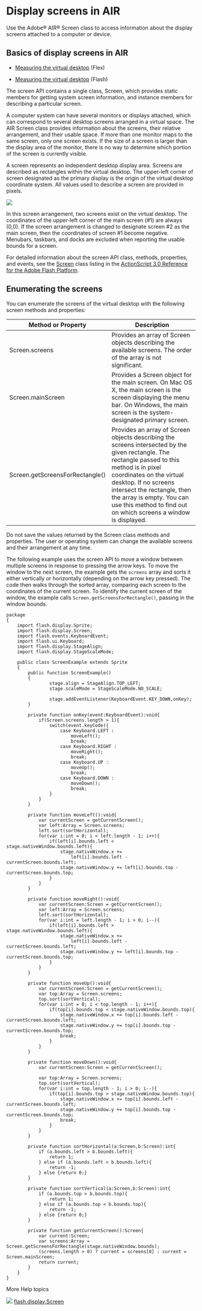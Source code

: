 # Display screens in AIR

Use the Adobe® AIR® Screen class to access information about the display screens
attached to a computer or device.

## Basics of display screens in AIR

- [Measuring the virtual desktop](https://www.adobe.com/go/learn_air_qs_virtualdesktop_en)
  (Flex)

- [Measuring the virtual desktop](https://www.adobe.com/go/learn_air_qs_virtualdesktop_flash_en)
  (Flash)

The screen API contains a single class, Screen, which provides static members
for getting system screen information, and instance members for describing a
particular screen.

A computer system can have several monitors or displays attached, which can
correspond to several desktop screens arranged in a virtual space. The AIR
Screen class provides information about the screens, their relative arrangement,
and their usable space. If more than one monitor maps to the same screen, only
one screen exists. If the size of a screen is larger than the display area of
the monitor, there is no way to determine which portion of the screen is
currently visible.

A screen represents an independent desktop display area. Screens are described
as rectangles within the virtual desktop. The upper-left corner of screen
designated as the primary display is the origin of the virtual desktop
coordinate system. All values used to describe a screen are provided in pixels.

![](../img/screen_bounds_popup.png)

In this screen arrangement, two screens exist on the virtual desktop. The
coordinates of the upper-left corner of the main screen (#1) are always (0,0).
If the screen arrangement is changed to designate screen \#2 as the main screen,
then the coordinates of screen \#1 become negative. Menubars, taskbars, and
docks are excluded when reporting the usable bounds for a screen.

For detailed information about the screen API class, methods, properties, and
events, see the
[Screen](https://help.adobe.com/en_US/FlashPlatform/reference/actionscript/3/flash/display/Screen.html)
class listing in the
[ActionScript 3.0 Reference for the Adobe Flash Platform](https://help.adobe.com/en_US/FlashPlatform/reference/actionscript/3/index.html).

## Enumerating the screens

You can enumerate the screens of the virtual desktop with the following screen
methods and properties:

| Method or Property              | Description                                                                                                                                                                                                                                                                                                                    |
| ------------------------------- | ------------------------------------------------------------------------------------------------------------------------------------------------------------------------------------------------------------------------------------------------------------------------------------------------------------------------------ |
| Screen.screens                  | Provides an array of Screen objects describing the available screens. The order of the array is not significant.                                                                                                                                                                                                               |
| Screen.mainScreen               | Provides a Screen object for the main screen. On Mac OS X, the main screen is the screen displaying the menu bar. On Windows, the main screen is the system-designated primary screen.                                                                                                                                         |
| Screen.getScreensForRectangle() | Provides an array of Screen objects describing the screens intersected by the given rectangle. The rectangle passed to this method is in pixel coordinates on the virtual desktop. If no screens intersect the rectangle, then the array is empty. You can use this method to find out on which screens a window is displayed. |

Do not save the values returned by the Screen class methods and properties. The
user or operating system can change the available screens and their arrangement
at any time.

The following example uses the screen API to move a window between multiple
screens in response to pressing the arrow keys. To move the window to the next
screen, the example gets the `screens` array and sorts it either vertically or
horizontally (depending on the arrow key pressed). The code then walks through
the sorted array, comparing each screen to the coordinates of the current
screen. To identify the current screen of the window, the example calls
`Screen.getScreensForRectangle()`, passing in the window bounds.

    package
    {
    	import flash.display.Sprite;
    	import flash.display.Screen;
    	import flash.events.KeyboardEvent;
    	import flash.ui.Keyboard;
    	import flash.display.StageAlign;
    	import flash.display.StageScaleMode;

    	public class ScreenExample extends Sprite
    	{
    		public function ScreenExample()
    		{
    				stage.align = StageAlign.TOP_LEFT;
    				stage.scaleMode = StageScaleMode.NO_SCALE;

    				stage.addEventListener(KeyboardEvent.KEY_DOWN,onKey);
    		}

    		private function onKey(event:KeyboardEvent):void{
    			if(Screen.screens.length > 1){
    				switch(event.keyCode){
    					case Keyboard.LEFT :
    						moveLeft();
    						break;
    					case Keyboard.RIGHT :
    						moveRight();
    						break;
    					case Keyboard.UP :
    						moveUp();
    						break;
    					case Keyboard.DOWN :
    						moveDown();
    						break;
    				}
    			}
    		}

    		private function moveLeft():void{
    			var currentScreen = getCurrentScreen();
    			var left:Array = Screen.screens;
    			left.sort(sortHorizontal);
    			for(var i:int = 0; i < left.length - 1; i++){
    				if(left[i].bounds.left < stage.nativeWindow.bounds.left){
    					stage.nativeWindow.x +=
    						left[i].bounds.left - currentScreen.bounds.left;
    					stage.nativeWindow.y += left[i].bounds.top - currentScreen.bounds.top;
    				}
    			}
    		}

    		private function moveRight():void{
    			var currentScreen:Screen = getCurrentScreen();
    			var left:Array = Screen.screens;
    			left.sort(sortHorizontal);
    			for(var i:int = left.length - 1; i > 0; i--){
    				if(left[i].bounds.left > stage.nativeWindow.bounds.left){
    					stage.nativeWindow.x +=
    						left[i].bounds.left - currentScreen.bounds.left;
    					stage.nativeWindow.y += left[i].bounds.top - currentScreen.bounds.top;
    				}
    			}
    		}

    		private function moveUp():void{
    			var currentScreen:Screen = getCurrentScreen();
    			var top:Array = Screen.screens;
    			top.sort(sortVertical);
    			for(var i:int = 0; i < top.length - 1; i++){
    				if(top[i].bounds.top < stage.nativeWindow.bounds.top){
    					stage.nativeWindow.x += top[i].bounds.left - currentScreen.bounds.left;
    					stage.nativeWindow.y += top[i].bounds.top - currentScreen.bounds.top;
    					break;
    				}
    			}
    		}

    		private function moveDown():void{
    			var currentScreen:Screen = getCurrentScreen();

    			var top:Array = Screen.screens;
    			top.sort(sortVertical);
    			for(var i:int = top.length - 1; i > 0; i--){
    				if(top[i].bounds.top > stage.nativeWindow.bounds.top){
    					stage.nativeWindow.x += top[i].bounds.left - currentScreen.bounds.left;
    					stage.nativeWindow.y += top[i].bounds.top - currentScreen.bounds.top;
    					break;
    				}
    			}
    		}

    		private function sortHorizontal(a:Screen,b:Screen):int{
    			if (a.bounds.left > b.bounds.left){
    				return 1;
    			} else if (a.bounds.left < b.bounds.left){
    				return -1;
    			} else {return 0;}
    		}

    		private function sortVertical(a:Screen,b:Screen):int{
    			if (a.bounds.top > b.bounds.top){
    				return 1;
    			} else if (a.bounds.top < b.bounds.top){
    				return -1;
    			} else {return 0;}
    		}

    		private function getCurrentScreen():Screen{
    			var current:Screen;
    			var screens:Array = Screen.getScreensForRectangle(stage.nativeWindow.bounds);
    			(screens.length > 0) ? current = screens[0] : current = Screen.mainScreen;
    			return current;
    		}
    	}
    }

More Help topics

![](../img/flashplatformLinkIndicator.png)
[flash.display.Screen](https://help.adobe.com/en_US/FlashPlatform/reference/actionscript/3/flash/display/Screen.html)
